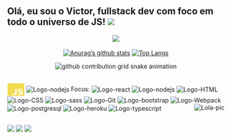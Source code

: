 ## Olá, eu sou o Victor, fullstack dev com foco em todo o universo de JS! <img src="https://media.giphy.com/media/hvRJCLFzcasrR4ia7z/giphy.gif" width="35">

<p align="center">
  <a href="https://github.com/DenverCoder1/readme-typing-svg"><img src="https://readme-typing-svg.herokuapp.com/?font=Time+New+Roman&color=cyan&size=25&center=true&vCenter=true&width=600&height=100&lines=Bem+vindos+ao+meu+Github;++;Fullstack+dev+%3C/%3E;JS+enthusiast;Always+learning+!"></a>
</p>
<div align="middle">

  [![Anurag’s github stats](https://github-readme-stats.vercel.app/api?username=victor-pagnozi&count_private=true&show_icons=true&theme=dracula)](https://github.com/victor-pagnozi)
  [![Top Langs](https://github-readme-stats.vercel.app/api/top-langs/?username=victor-pagnozi&layout=compact&theme=dracula&langs_count=6&hide=jupyter%20notebook,tex,makefile,shell)](https://github.com/victor-pagnozi)
    
  ![github contribution grid snake animation](https://raw.githubusercontent.com/victor-pagnozi/victor-pagnozi/output/github-contribution-grid-snake-dark.svg#gh-dark-mode-only)

</div>
<div style="display: inline_block"><br>
  <img align="center" alt="Logo-Js" height="30" width="40" src="https://raw.githubusercontent.com/devicons/devicon/master/icons/javascript/javascript-plain.svg">
  <img align="center" alt="Logo-nodejs" height="30" width="40" src="https://cdn.jsdelivr.net/gh/devicons/devicon/icons/nodejs/nodejs-original.svg">
  Focus:   <img align="center" alt="Logo-react" height="30" width="40" src="https://cdn.jsdelivr.net/gh/devicons/devicon/icons/react/react-original.svg">
  <img align="center" alt="Logo-nodejs" height="30" width="30" src="https://www.datocms-assets.com/75941/1657707878-nextjs_logo.png">
  <img align="center" alt="Logo-HTML" height="30" width="40" src="https://cdn.jsdelivr.net/gh/devicons/devicon/icons/html5/html5-plain.svg">
  <img align="center" alt="Logo-CSS" height="30" width="40" src="https://cdn.jsdelivr.net/gh/devicons/devicon/icons/css3/css3-plain.svg">
  <img align="center" alt="Logo-sass" height="30" width="40" src="https://cdn.jsdelivr.net/gh/devicons/devicon/icons/sass/sass-original.svg">
  <img align="center" alt="Logo-Git" height="30" width="40" src="https://cdn.jsdelivr.net/gh/devicons/devicon/icons/git/git-original.svg">
  <img align="center" alt="Logo-bootstrap" height="30" width="40" src="https://cdn.jsdelivr.net/gh/devicons/devicon/icons/bootstrap/bootstrap-plain.svg">
  <img align="center" alt="Logo-Webpack" height="30" width="40" src="https://cdn.jsdelivr.net/gh/devicons/devicon/icons/webpack/webpack-plain.svg">
  <img align="center" alt="Logo-postgresql" height="30" width="40" src="https://cdn.jsdelivr.net/gh/devicons/devicon/icons/postgresql/postgresql-plain.svg">
  <img align="center" alt="Logo-heroku" height="30" width="40" src="https://cdn.jsdelivr.net/gh/devicons/devicon/icons/heroku/heroku-plain.svg">
  <img align="center" alt="Logo-typescript" height="30" width="40" src="https://cdn.jsdelivr.net/gh/devicons/devicon/icons/typescript/typescript-plain.svg">
  
  <img align="right" alt="Lola-pic" height="115" src="https://media.licdn.com/dms/image/D4D03AQFlWhQg8v7FbQ/profile-displayphoto-shrink_800_800/0/1695854799718?e=1705536000&v=beta&t=mA8qyYbn-HpEL9IsOjZv0H9VgABRbJF6YBXyk8xYq0s">
</div>
  
  ##
  
  <div>
  <a href="https://www.linkedin.com/in/victor-martins-pagnozi/" target="_blank"><img src="https://img.shields.io/badge/-LinkedIn-%230077B5?style=for-the-badge&logo=linkedin&logoColor=white" target="_blank"></a>
  <a href="https://www.instagram.com/victorpagnozi/" target="_blank"><img src="https://img.shields.io/badge/-Instagram-%23E4405F?style=for-the-badge&logo=instagram&logoColor=white" target="_blank"></a>
  <a href = "mailto:victor.pagnozi@gmail.com"><img src="https://img.shields.io/badge/Gmail-D14836?style=for-the-badge&logo=gmail&logoColor=white" target="_blank"></a>
  </div>
          
